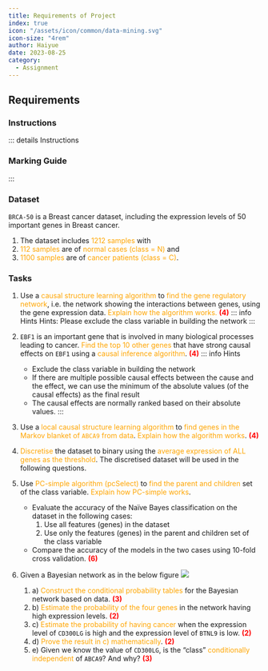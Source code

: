 ```yaml
---
title: Requirements of Project
index: true
icon: "/assets/icon/common/data-mining.svg"
icon-size: "4rem"
author: Haiyue
date: 2023-08-25
category:
  - Assignment
---
```


## Requirements
### Instructions
::: details Instructions
<PDF url="/data/unisa/AdvancedAnalytic2/project/Marking Guidelines - Project.pdf" ratio="1.4" />

### Marking Guide
<PDF url="/data/unisa/AdvancedAnalytic2/project/project.pdf" ratio="1.4" />
::: 

### Dataset
`BRCA-50` is a Breast cancer dataset, including the expression levels of 50 important genes in Breast cancer. 
1. The dataset includes <span style="color:orange">1212 samples</span> with 
2. <span style="color:orange">112 samples</span> are of <span style="color:orange">normal cases (class = N)</span> and 
3. <span style="color:orange">1100 samples</span> are of <span style="color:orange">cancer patients (class = C)</span>.

### Tasks
1. Use a <span style="color:orange">causal structure learning algorithm</span> to <span style="color:orange">find the gene regulatory network</span>, i.e. the network showing the interactions between genes, using the gene expression data. <span style="color:orange">Explain how the algorithm works.</span> <span style="color:red;font-weight:bold">(4)</span>
    ::: info Hints
    Hints: Please exclude the class variable in building the network
    :::
2. `EBF1` is an important gene that is involved in many biological processes leading to cancer. <span style="color:orange">Find the top 10 other genes</span> that have strong causal effects on `EBF1` using a <span style="color:orange">causal inference algorithm</span>. <span style="color:red;font-weight:bold">(4)</span>
    ::: info Hints
    * Exclude the class variable in building the network
    * If there are multiple possible causal effects between the cause and the effect, we can use the minimum of the absolute values (of the causal effects) as the final result
    * The causal effects are normally ranked based on their absolute values.
    :::

3. Use a <span style="color:orange">local causal structure learning algorithm</span> to <span style="color:orange">find genes in the Markov blanket of `ABCA9` from data</span>. <span style="color:orange">Explain how the algorithm works</span>. <span style="color:red;font-weight:bold">(4)</span>


4. <span style="color:orange">Discretise</span> the dataset to binary using the <span style="color:orange">average expression of ALL genes as the threshold</span>. The discretised dataset will be used in the following questions.

5. Use <span style="color:orange">PC-simple algorithm (pcSelect)</span> to <span style="color:orange">find the parent and children</span> set of the class variable. <span style="color:orange">Explain how PC-simple works</span>.
    * Evaluate the accuracy of the Naïve Bayes classification on the dataset in the following cases:
        1. Use all features (genes) in the dataset
        2. Use only the features (genes) in the parent and children set of the class variable
    * Compare the accuracy of the models in the two cases using 10-fold cross validation. <span style="color:red;font-weight:bold">(6)</span>

6. Given a Bayesian network as in the below figure
![](/data/unisa/AdvancedAnalytic2/project/BayesianNetwork.png)
    1. a) <span style="color:orange">Construct the conditional probability tables</span> for the Bayesian network based on data. <span style="color:red;font-weight:bold">(3)</span>
    1. b) <span style="color:orange">Estimate the probability of the four genes</span> in the network having high expression levels. <span style="color:red;font-weight:bold">(2)</span>
    1. c) <span style="color:orange">Estimate the probability of having cancer</span> when the expression level of `CD300LG` is high and the expression level of `BTNL9` is low. <span style="color:red;font-weight:bold">(2)</span>
    1. d) <span style="color:orange">Prove the result in c) mathematically</span>. <span style="color:red;font-weight:bold">(2)</span>
    1. e) Given we know the value of `CD300LG`, is the “class” <span style="color:orange">conditionally independent</span> of `ABCA9`? And why? <span style="color:red;font-weight:bold">(3)</span>

